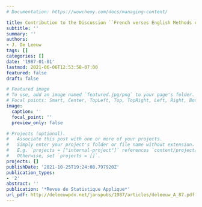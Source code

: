 ```yaml
---
# Documentation: https://wowchemy.com/docs/managing-content/

title: Contribution to the Discussion ``French verses English Methods of Data Analysis''
subtitle: ''
summary: ''
authors:
- J. De Leeuw
tags: []
categories: []
date: '1987-01-01'
lastmod: 2021-06-06T12:53:58-07:00
featured: false
draft: false

# Featured image
# To use, add an image named `featured.jpg/png` to your page's folder.
# Focal points: Smart, Center, TopLeft, Top, TopRight, Left, Right, BottomLeft, Bottom, BottomRight.
image:
  caption: ''
  focal_point: ''
  preview_only: false

# Projects (optional).
#   Associate this post with one or more of your projects.
#   Simply enter your project's folder or file name without extension.
#   E.g. `projects = ["internal-project"]` references `content/project/deep-learning/index.md`.
#   Otherwise, set `projects = []`.
projects: []
publishDate: '2021-10-25T19:24:08.797920Z'
publication_types:
- '2'
abstract: ''
publication: '*Revue de Statistique Applique*'
url_pdf: http://deleeuwpdx.net/janspubs/1987/articles/deleeuw_A_87.pdf
---
```

